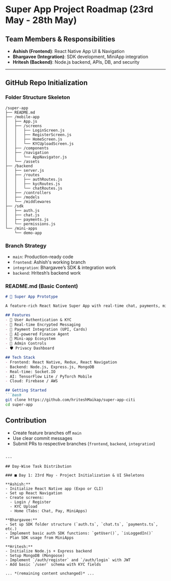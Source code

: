 # Super App Project Roadmap (23rd May - 28th May)

## Team Members & Responsibilities

* **Ashish (Frontend)**: React Native App UI & Navigation
* **Bhargavee (Integration)**: SDK development, MiniApp integration
* **Hritesh (Backend)**: Node.js backend, APIs, DB, and security

---

## GitHub Repo Initialization

### Folder Structure Skeleton

```
/super-app
├── README.md
├── /mobile-app
│   ├── App.js
│   ├── /screens
│   │   ├── LoginScreen.js
│   │   ├── RegisterScreen.js
│   │   ├── HomeScreen.js
│   │   └── KYCUploadScreen.js
│   ├── /components
│   ├── /navigation
│   │   └── AppNavigator.js
│   └── /assets
├── /backend
│   ├── server.js
│   ├── /routes
│   │   ├── authRoutes.js
│   │   ├── kycRoutes.js
│   │   └── chatRoutes.js
│   ├── /controllers
│   ├── /models
│   └── /middlewares
├── /sdk
│   ├── auth.js
│   ├── chat.js
│   ├── payments.js
│   └── permissions.js
└── /mini-apps
    └── demo-app
```

### Branch Strategy

* `main`: Production-ready code
* `frontend`: Ashish's working branch
* `integration`: Bhargavee’s SDK & integration work
* `backend`: Hritesh’s backend work

### README.md (Basic Content)

````md
# 🚀 Super App Prototype

A feature-rich React Native Super App with real-time chat, payments, mini-app SDK, admin panel, and AI assistant.

## Features
- 🔐 User Authentication & KYC
- 💬 Real-time Encrypted Messaging
- 💸 Payment Integration (UPI, Cards)
- 🧠 AI-powered Finance Agent
- 📲 Mini-app Ecosystem
- 🔧 Admin Controls
- 🛡️ Privacy Dashboard

## Tech Stack
- Frontend: React Native, Redux, React Navigation
- Backend: Node.js, Express.js, MongoDB
- Real-time: Socket.IO
- AI: TensorFlow Lite / PyTorch Mobile
- Cloud: Firebase / AWS

## Getting Started
```bash
git clone https://github.com/hriteshMaikap/super-app-citi 
cd super-app

````

## Contribution

* Create feature branches off `main`
* Use clear commit messages
* Submit PRs to respective branches (`frontend`, `backend`, `integration`)

```

---

## Day-Wise Task Distribution

### ■ Day 1: 23rd May - Project Initialization & UI Skeletons

**Ashish:**
- Initialize React Native app (Expo or CLI)
- Set up React Navigation
- Create screens:
  - Login / Register
  - KYC Upload
  - Home (Tabs: Chat, Pay, MiniApps)

**Bhargavee:**
- Set up SDK folder structure (`auth.ts`, `chat.ts`, `payments.ts`, etc.)
- Implement basic auth SDK functions: `getUser()`, `isLoggedIn()`
- Plan SDK usage from MiniApps

**Hritesh:**
- Initialize Node.js + Express backend
- Setup MongoDB (Mongoose)
- Implement `/auth/register` and `/auth/login` with JWT
- Add basic `/user` schema with KYC fields

... *(remaining content unchanged)* ...

```
